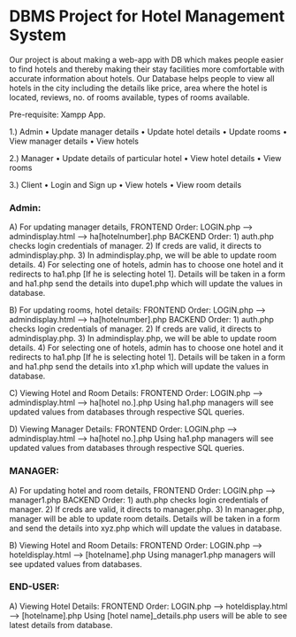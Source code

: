# DBMS Project for Hotel Management System

Our project is about making a web-app with DB which makes people easier to find hotels and thereby making their stay facilities more comfortable with accurate information about hotels. Our Database helps people to view all hotels in the city including the details like price, area where the hotel is located, reviews, no. of rooms available, types of rooms available.

Pre-requisite: Xampp App.

1.) Admin
•	Update manager details
•	Update hotel details
•	Update rooms
•	View manager details
•	View hotels

2.) Manager
•	Update details of particular hotel
•	View hotel details
•	View rooms

3.) Client
•	Login and Sign up
•	View hotels
•	View room details


### Admin:
 A) For updating manager details, 
FRONTEND Order: LOGIN.php --> admindisplay.html --> ha[hotelnumber].php
BACKEND Order: 1) auth.php checks login credentials of manager.
       2) If creds are valid, it directs to admindisplay.php.
       3) In admindisplay.php, we will be able to update room details.
       4) For selecting one of hotels, admin has to choose one hotel and it redirects to ha1.php [If he is selecting hotel 1].
Details will be taken in a form and ha1.php send the details into dupe1.php which will update the values in database.

B) For updating rooms, hotel details:
FRONTEND Order: LOGIN.php --> admindisplay.html --> ha[hotelnumber].php
BACKEND Order: 1) auth.php checks login credentials of manager.
       2) If creds are valid, it directs to admindisplay.php.
       3) In admindisplay.php, we will be able to update room details.
       4) For selecting one of hotels, admin has to choose one hotel and it redirects to ha1.php [If he is selecting hotel 1].
Details will be taken in a form and ha1.php send the details into x1.php which will update the values in database.

C) Viewing Hotel and Room Details:
FRONTEND Order: LOGIN.php --> admindisplay.html --> ha[hotel no.].php
Using ha1.php managers will see updated values from databases through respective SQL queries.

D) Viewing Manager Details:
FRONTEND Order: LOGIN.php --> admindisplay.html --> ha[hotel no.].php
Using ha1.php managers will see updated values from databases through respective SQL queries.
 
### MANAGER:
A) For updating hotel and room details, 
FRONTEND Order: LOGIN.php --> manager1.php
BACKEND Order: 1) auth.php checks login credentials of manager.
       2) If creds are valid, it directs to manager.php.
       3) In manager.php, manager will be able to update room details.
Details will be taken in a form and send the details into xyz.php which will update the values in database.

B) Viewing Hotel and Room Details:
FRONTEND Order: LOGIN.php --> hoteldisplay.html --> [hotelname].php
Using manager1.php managers will see updated values from databases. 
 
### END-USER:
A) Viewing Hotel Details:
   FRONTEND Order: LOGIN.php --> hoteldisplay.html --> [hotelname].php
   Using [hotel name]_details.php users will be able to see latest details from database.  
